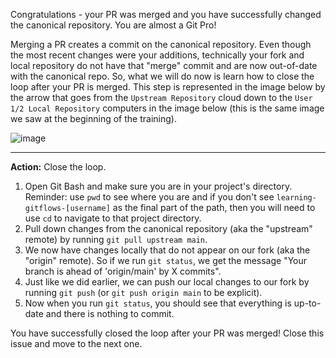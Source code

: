 Congratulations - your PR was merged and you have successfully changed the canonical repository. You are almost a Git Pro! 

Merging a PR creates a commit on the canonical repository. Even though the most recent changes were your additions, technically your fork and local repository do not have that "merge" commit and are now out-of-date with the canonical repo. So, what we will do now is learn how to close the loop after your PR is merged. This step is represented in the image below by the arrow that goes from the `Upstream Repository` cloud down to the `User 1/2 Local Repository` computers in the image below (this is the same image we saw at the beginning of the training).

![image](https://user-images.githubusercontent.com/13220910/155410782-77ba4334-9253-4e1e-a5f0-ac779569fc6d.png)

----
**Action:** Close the loop. 

1. Open Git Bash and make sure you are in your project's directory. Reminder: use `pwd` to see where you are and if you don't see `learning-gitflows-[username]` as the final part of the path, then you will need to use `cd` to navigate to that project directory.
1. Pull down changes from the canonical repository (aka the "upstream" remote) by running `git pull upstream main`.
1. We now have changes locally that do not appear on our fork (aka the "origin" remote). So if we run `git status`, we get the message "Your branch is ahead of 'origin/main' by X commits".
1. Just like we did earlier, we can push our local changes to our fork by running `git push` (or `git push origin main` to be explicit).
1. Now when you run `git status`, you should see that everything is up-to-date and there is nothing to commit. 

You have successfully closed the loop after your PR was merged! Close this issue and move to the next one.
